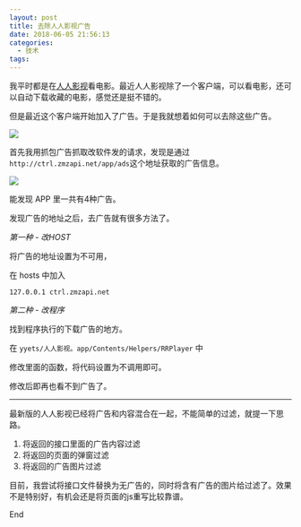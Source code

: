 ```yaml
---
layout: post
title: 去除人人影视广告
date: 2018-06-05 21:56:13
categories:
  - 技术
tags:
---
```


我平时都是在[人人影视](http://www.zimuzu.tv/)看电影。最近人人影视除了一个客户端，可以看电影，还可以自动下载收藏的电影，感觉还是挺不错的。

但是最近这个客户端开始加入了广告。于是我就想着如何可以去除这些广告。

![](http://pics.naaln.com/blog/2019-01-14-031633.jpg-basicBlog)

首先我用抓包广告抓取改软件发的请求，发现是通过`http://ctrl.zmzapi.net/app/ads`这个地址获取的广告信息。

![](http://pics.naaln.com/blog/2019-01-14-031635.jpg-basicBlog)

能发现 APP 里一共有4种广告。

发现广告的地址之后，去广告就有很多方法了。

*第一种 - 改HOST*

将广告的地址设置为不可用，

在 hosts 中加入

```
127.0.0.1 ctrl.zmzapi.net
```

*第二种 - 改程序*

找到程序执行的下载广告的地方。

在 `yyets/人人影视。app/Contents/Helpers/RRPlayer` 中

修改里面的函数，将代码设置为不调用即可。

修改后即再也看不到广告了。

----

最新版的人人影视已经将广告和内容混合在一起，不能简单的过滤，就提一下思路。

1. 将返回的接口里面的广告内容过滤
2. 将返回的页面的弹窗过滤
3. 将返回的广告图片过滤

目前，我尝试将接口文件替换为无广告的，同时将含有广告的图片给过滤了。效果不是特别好，有机会还是将页面的js重写比较靠谱。

End